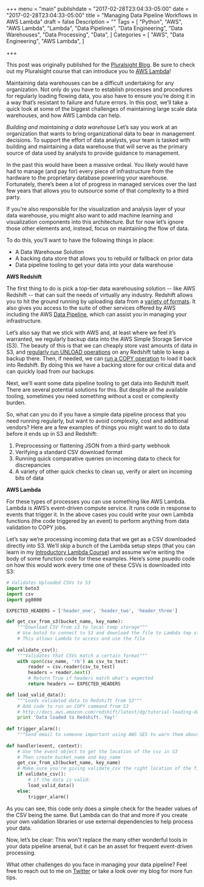 +++
menu = "main"
publishdate = "2017-02-28T23:04:33-05:00"
date = "2017-02-28T23:04:33-05:00"
title = "Managing Data Pipeline Workflows in AWS Lambda"
draft = false
Description = ""
Tags = [
  "Python",
  "AWS",
  "AWS Lambda",
  "Lambda",
  "Data Pipelines",
  "Data Engineering",
  "Data Warehouses",
  "Data Processing",
  "Data",
]
Categories = [
  "AWS",
  "Data Engineering",
  "AWS Lambda",
]

+++

This post was originally published for the [Pluralsight Blog](https://www.pluralsight.com/blog/software-development/data-aws-lambda). Be sure to check out my Pluralsight course that can introduce you to [AWS Lambda](https://www.pluralsight.com/courses/aws-developer-introduction-aws-lambda)!

Maintaining data warehouses can be a difficult undertaking for any organization. Not only do you have to establish processes and procedures for regularly loading flowing data, you also have to ensure you’re doing it in a way that’s resistant to failure and future errors. In this post, we’ll take a quick look at some of the biggest challenges of maintaining large scale data warehouses, and how AWS Lambda can help.<!--more-->

*Building and maintaining a data warehouse*
Let’s say you work at an organization that wants to bring organizational data to bear in management decisions. To support the effort of data analysts, your team is tasked with building and maintaining a data warehouse that will serve as the primary source of data used by analysts to provide guidance to management. 

In the past this would have been a massive ordeal. You likely would have had to manage (and pay for) every piece of infrastructure from the hardware to the proprietary database powering your warehouse. Fortunately, there’s been a lot of progress in managed services over the last few years that allows you to outsource some of that complexity to a third party. 

If you’re also responsible for the visualization and analysis layer of your data warehouse, you might also want to add machine learning and visualization components into this architecture. But for now let’s ignore those other elements and, instead, focus on maintaining the flow of data.

To do this, you’ll want to have the following things in place:

- A Data Warehouse Solution
- A backing data store that allows you to rebuild or fallback on prior data
- Data pipeline tooling to get your data into your data warehouse

**AWS Redshift**

The first thing to do is pick a top-tier data warehousing solution -- like AWS Redshift -- that can suit the needs of virtually any industry. Redshift allows you to hit the ground running by uploading data from a [variety of formats](http://docs.aws.amazon.com/redshift/latest/dg/tutorial-loading-data.html). It also gives you access to the suite of other services offered by AWS including the AWS [Data Pipeline](https://aws.amazon.com/datapipeline/), which can assist you in managing your infrastructure. 

Let’s also say that we stick with AWS and, at least where we feel it’s warranted, we regularly backup data into the AWS Simple Storage Service (S3). The beauty of this is that we can cheaply store vast amounts of data in S3, and [regularly run UNLOAD operations](http://docs.aws.amazon.com/redshift/latest/dg/t_Unloading_tables.html) on any Redshift table to keep a backup there. Then, if needed, we can [run a COPY operation](http://docs.aws.amazon.com/redshift/latest/dg/tutorial-loading-data.html) to load it back into Redshift. By doing this we have a backing store for our critical data and can quickly load from our backups.

Next, we’ll want some data pipeline tooling to get data into Redshift itself. There are several potential solutions for this. But despite all the available tooling, sometimes you need something without a cost or complexity burden.

So, what can you do if you have a simple data pipeline process that you need running regularly, but want to avoid complexity, cost and additional vendors? Here are a few examples of things you might want to do to data before it ends up in S3 and Redshift:

1. Preprocessing or flattening JSON from a third-party webhook
2. Verifying a standard CSV download format
3. Running quick comparative queries on incoming data to check for discrepancies
4. A variety of other quick checks to clean up, verify or alert on incoming bits of data

**AWS Lambda**

For these types of processes you can use something like AWS Lambda. Lambda is AWS’s event-driven compute service. It runs code in response to events that trigger it. In the above cases you could write your own Lambda functions (the code triggered by an event) to perform anything from data validation to COPY jobs.

Let’s say we’re processing incoming data that we get as a CSV downloaded directly into S3. We’ll skip a bunch of the Lambda setup steps (that you can learn in my [Introductory Lambda Course](https://app.pluralsight.com/library/courses/aws-developer-introduction-aws-lambda/)) and assume we’re writing the body of some function code for these examples. Here’s some psuedo code on how this would work every time one of these CSVs is downloaded into S3:

```python
# Validates Uploaded CSVs to S3 
import boto3
import csv
import pg8000

EXPECTED_HEADERS = ['header_one', 'header_two', 'header_three']

def get_csv_from_s3(bucket_name, key_name):
    """Download CSV from s3 to local temp storage"""
    # Use boto3 to connect to S3 and download the file to Lambda tmp storage
    # This allows Lambda to access and use the file
    
def validate_csv():
    """Validates that CSVs match a certain format"""
    with open(csv_name, 'rb') as csv_to_test:
        reader = csv.reader(csv_to_test)
        headers = reader.next()
        # Return True if headers match what's expected
        return headers == EXPECTED_HEADERS

def load_valid_data():
    """Loads validated data to Redshift from S3"""
    # Add code to run an COPY command from S3
    # http://docs.aws.amazon.com/redshift/latest/dg/tutorial-loading-data.html
    print 'Data loaded to Redshift. Yay!'
    
def trigger_alarm():
    """Send email to someone important using AWS SES to warn them about invalid datae"""
    
def handler(event, context):
    # Use the event object to get the location of the csv in S3
    # Then create bucket_name and key_name
    get_csv_from_s3(bucket_name, key_name)
    # Make sure you're giving validate_csv the right location of the file!
    if validate_csv():
        # if the data is valid:
        load_valid_data()
    else: 
        trigger_alarm()
```

As you can see, this code only does a simple check for the header values of the CSV being the same. But Lambda can do that and more if you create your own validation libraries or use external dependencies to help process your data. 

Now, let’s be clear: This won't replace the many other wonderful tools in your data pipeline arsenal, but it can be an asset for frequent event-driven processing.

What other challenges do you face in managing your data pipeline? Feel free to reach out to me on [Twitter](https://twitter.com/fmc_sea) or take a look over my blog for more fun tips.
